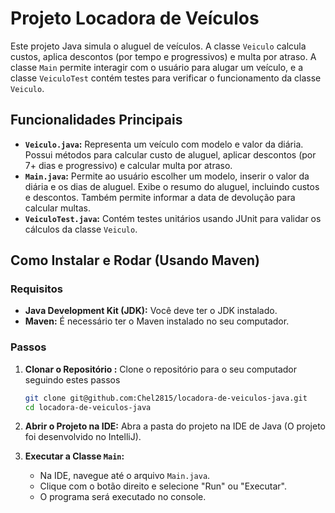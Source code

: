 # Projeto Locadora de Veículos

Este projeto Java simula o aluguel de veículos. A classe `Veiculo` calcula custos, aplica descontos (por tempo e progressivos) e multa por atraso. A classe `Main` permite interagir com o usuário para alugar um veículo, e a classe `VeiculoTest` contém testes para verificar o funcionamento da classe `Veiculo`.

## Funcionalidades Principais

* **`Veiculo.java`:** Representa um veículo com modelo e valor da diária. Possui métodos para calcular custo de aluguel, aplicar descontos (por 7+ dias e progressivo) e calcular multa por atraso.
* **`Main.java`:** Permite ao usuário escolher um modelo, inserir o valor da diária e os dias de aluguel. Exibe o resumo do aluguel, incluindo custos e descontos. Também permite informar a data de devolução para calcular multas.
* **`VeiculoTest.java`:** Contém testes unitários usando JUnit para validar os cálculos da classe `Veiculo`.

## Como Instalar e Rodar (Usando Maven)

### Requisitos

* **Java Development Kit (JDK):** Você deve ter o JDK instalado.
* **Maven:** É necessário ter o Maven instalado no seu computador.

### Passos

1.  **Clonar o Repositório :**
    Clone o repositório para o seu computador seguindo estes passos
    ```bash
    git clone git@github.com:Chel2815/locadora-de-veiculos-java.git
    cd locadora-de-veiculos-java
    ```

2.  **Abrir o Projeto na IDE:**
    Abra a pasta do projeto na IDE de Java (O projeto foi desenvolvido no IntelliJ).

3.  **Executar a Classe `Main`:**
    * Na IDE, navegue até o arquivo `Main.java`.
    * Clique com o botão direito e selecione "Run" ou "Executar".
    * O programa será executado no console.
